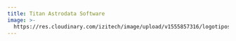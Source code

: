 ```yaml
---
title: Titan Astrodata Software
image: >-
  https://res.cloudinary.com/izitech/image/upload/v1555857316/logotipos/TitanAstroDataSoftware.png
---
```


